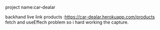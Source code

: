 project name:car-dealar

backhand live link products :https://car-dealar.herokuapp.com/products
fetch and useEffech problem so i hard working the capture.

